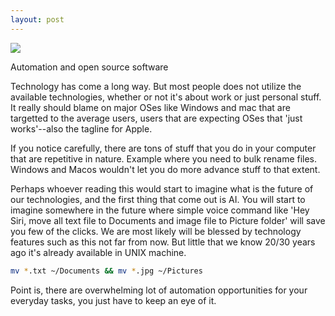 ```yaml
---
layout: post
---
```

<img src="/images/fulls/03.jpg" class="fit image"> 

Automation and open source software

Technology has come a long way. But most people does not utilize the available technologies, whether or not it's about work or just personal stuff. It really should blame on major OSes like Windows and mac that are targetted to the average users, users that are expecting OSes that 'just works'--also the tagline for Apple.

If you notice carefully, there are tons of stuff that you do in your computer that are repetitive in nature. Example where you need to bulk rename files. Windows and Macos wouldn't let you do more advance stuff to that extent. 

Perhaps whoever reading this would start to imagine what is the future of our technologies, and the first thing that come out is AI. You will start to imagine somewhere in the future where simple voice command like 'Hey Siri, move all text file to Documents and image file to Picture folder' will save you few of the clicks. We are most likely will be blessed by technology features such as this not far from now. But little that we know 20/30 years ago it's already available in UNIX machine.

```bash
mv *.txt ~/Documents && mv *.jpg ~/Pictures
```
Point is, there are overwhelming lot of automation opportunities for your everyday tasks, you just have to keep an eye of it.
